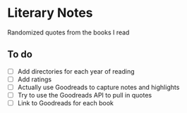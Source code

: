 # Literary Notes
Randomized quotes from the books I read

## To do

- [ ] Add directories for each year of reading
- [ ] Add ratings
- [ ] Actually use Goodreads to capture notes and highlights
- [ ] Try to use the Goodreads API to pull in quotes
- [ ] Link to Goodreads for each book
